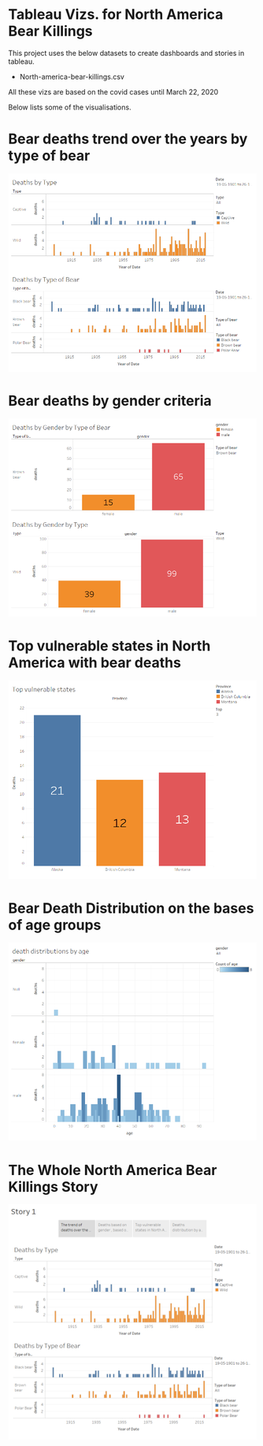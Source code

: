 
#  Tableau Vizs. for North America Bear Killings

This project uses the below datasets to create dashboards and stories in tableau.

* North-america-bear-killings.csv

All these vizs are based on the covid cases until March 22, 2020

Below lists some of the visualisations.

# Bear deaths trend over the years by type of bear
![alt text](https://github.com/abhijithremesh/Tableau-portfolio/blob/master/practice%20datasets%201/02/Deaths-by-type-type-of-bear.png)

# Bear deaths by gender criteria
![alt text](https://github.com/abhijithremesh/Tableau-portfolio/blob/master/practice%20datasets%201/02/Deaths-by-gender.png)

# Top vulnerable states in North America with bear deaths
![alt text](https://github.com/abhijithremesh/Tableau-portfolio/blob/master/practice%20datasets%201/02/Top-vulnerable-deaths.png)

# Bear Death Distribution on the bases of age groups
![alt text](https://github.com/abhijithremesh/Tableau-portfolio/blob/master/practice%20datasets%201/02/Death-distribution-by-age.png)

# The Whole North America Bear Killings Story
![alt text](https://github.com/abhijithremesh/Tableau-portfolio/blob/master/practice%20datasets%201/02/North-America-Bear-Killings-Story.png)

